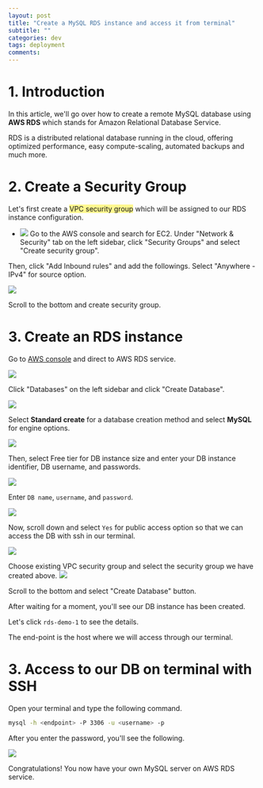 ```yaml
---
layout: post
title: "Create a MySQL RDS instance and access it from terminal"
subtitle: ""
categories: dev
tags: deployment
comments:
---
```


# 1. Introduction

In this article, we'll go over how to create a remote MySQL database using **AWS RDS** which stands for Amazon Relational Database Service.

RDS is a distributed relational database running in the cloud, offering optimized performance, easy compute-scaling, automated backups and much more.

# 2. Create a Security Group

Let's first create a <span style="background:#fff88f">VPC security group</span> which will be assigned to our RDS instance configuration.

- ![](/assets/img/temp/Pasted%20image%2020230331032415.png)
  Go to the AWS console and search for EC2. Under "Network & Security" tab on the left sidebar, click "Security Groups" and select "Create security group".

Then, click "Add Inbound rules" and add the followings. Select "Anywhere - IPv4" for source option.

![](/assets/img/temp/Pasted%20image%2020230331032630.png)

Scroll to the bottom and create security group.

# 3. Create an RDS instance

Go to [AWS console](https://aws.amazon.com/) and direct to AWS RDS service.

![](/assets/img/temp/Pasted%20image%2020230331023022.png)

Click "Databases" on the left sidebar and click "Create Database".

![](/assets/img/temp/Pasted%20image%2020230331023205.png)

Select **Standard create** for a database creation method and select **MySQL** for engine options.

![](/assets/img/temp/Pasted%20image%2020230331030423.png)

Then, select Free tier for DB instance size and enter your DB instance identifier, DB username, and passwords.

![](/assets/img/temp/Pasted%20image%2020230331030445.png)

Enter `DB name`, `username`, and `password`.

![](/assets/img/temp/Pasted%20image%2020230331031844.png)

Now, scroll down and select `Yes` for public access option so that we can access the DB with ssh in our terminal.

![](/assets/img/temp/Pasted%20image%2020230331032353.png)

Choose existing VPC security group and select the security group we have created above.
![](/assets/img/temp/Pasted%20image%2020230331032827.png)

Scroll to the bottom and select "Create Database" button.

After waiting for a moment, you'll see our DB instance has been created.

Let's click `rds-demo-1` to see the details.

The end-point is the host where we will access through our terminal.

# 3. Access to our DB on terminal with SSH

Open your terminal and type the following command.

```bash
mysql -h <endpoint> -P 3306 -u <username> -p
```

After you enter the password, you'll see the following.

![](/assets/img/temp/Pasted%20image%2020230331035051.png)

Congratulations! You now have your own MySQL server on AWS RDS service.

